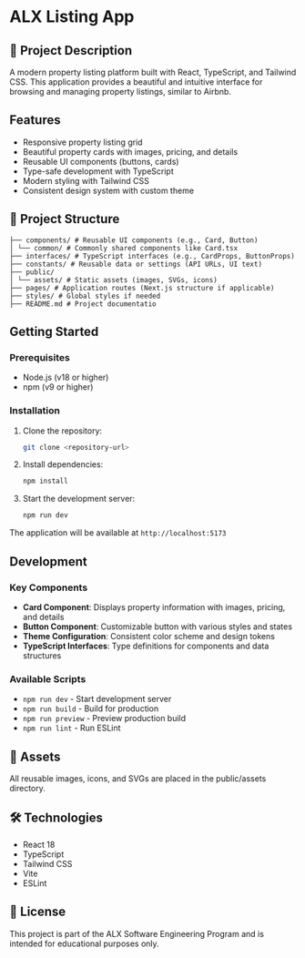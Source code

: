 # ALX Listing App

## 📌 Project Description

A modern property listing platform built with React, TypeScript, and Tailwind CSS. This application provides a beautiful and intuitive interface for browsing and managing property listings, similar to Airbnb.

## Features

- Responsive property listing grid
- Beautiful property cards with images, pricing, and details
- Reusable UI components (buttons, cards)
- Type-safe development with TypeScript
- Modern styling with Tailwind CSS
- Consistent design system with custom theme

## 🧱 Project Structure

```
├── components/ # Reusable UI components (e.g., Card, Button)
│ └── common/ # Commonly shared components like Card.tsx
├── interfaces/ # TypeScript interfaces (e.g., CardProps, ButtonProps)
├── constants/ # Reusable data or settings (API URLs, UI text)
├── public/
│ └── assets/ # Static assets (images, SVGs, icons)
├── pages/ # Application routes (Next.js structure if applicable)
├── styles/ # Global styles if needed
├── README.md # Project documentatio

```

## Getting Started

### Prerequisites

- Node.js (v18 or higher)
- npm (v9 or higher)

### Installation

1. Clone the repository:

   ```bash
   git clone <repository-url>
   ```

2. Install dependencies:

   ```bash
   npm install
   ```

3. Start the development server:
   ```bash
   npm run dev
   ```

The application will be available at `http://localhost:5173`

## Development

### Key Components

- **Card Component**: Displays property information with images, pricing, and details
- **Button Component**: Customizable button with various styles and states
- **Theme Configuration**: Consistent color scheme and design tokens
- **TypeScript Interfaces**: Type definitions for components and data structures

### Available Scripts

- `npm run dev` - Start development server
- `npm run build` - Build for production
- `npm run preview` - Preview production build
- `npm run lint` - Run ESLint

## 📂 Assets

All reusable images, icons, and SVGs are placed in the public/assets directory.

## 🛠 Technologies

- React 18
- TypeScript
- Tailwind CSS
- Vite
- ESLint

## 📜 License

This project is part of the ALX Software Engineering Program and is intended for educational purposes only.
